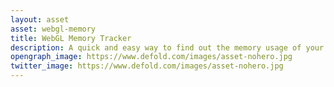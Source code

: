 ```yaml
---
layout: asset
asset: webgl-memory
title: WebGL Memory Tracker
description: A quick and easy way to find out the memory usage of your Defold game on HTML5 platform.
opengraph_image: https://www.defold.com/images/asset-nohero.jpg
twitter_image: https://www.defold.com/images/asset-nohero.jpg
---
```

